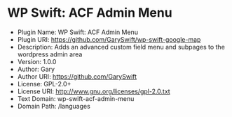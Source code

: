 # WP Swift: ACF Admin Menu

 * Plugin Name:       WP Swift: ACF Admin Menu
 * Plugin URI:        https://github.com/GarySwift/wp-swift-google-map
 * Description:       Adds an advanced custom field menu and subpages to the wordpress admin area
 * Version:           1.0.0
 * Author:            Gary
 * Author URI:        https://github.com/GarySwift
 * License:           GPL-2.0+
 * License URI:       http://www.gnu.org/licenses/gpl-2.0.txt
 * Text Domain:       wp-swift-acf-admin-menu
 * Domain Path:       /languages